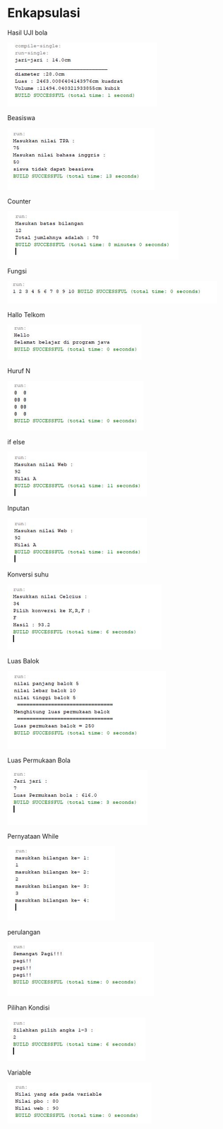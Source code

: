 # Enkapsulasi
Hasil UJI bola

![alt text](https://github.com/rizkyferdian04/Enkapsulasi/blob/master/ujibola.JPG)

Beasiswa

![alt text](https://github.com/rizkyferdian04/Enkapsulasi/blob/master/Beasiswa.JPG)

Counter

![alt text](https://github.com/rizkyferdian04/Enkapsulasi/blob/master/counter.JPG)

Fungsi

![alt text](https://github.com/rizkyferdian04/Enkapsulasi/blob/master/fungsi.JPG)

Hallo Telkom

![alt text](https://github.com/rizkyferdian04/Enkapsulasi/blob/master/hello.JPG)

Huruf N

![alt text](https://github.com/rizkyferdian04/Enkapsulasi/blob/master/hurufn.JPG)

if else

![alt text](https://github.com/rizkyferdian04/Enkapsulasi/blob/master/ifelse.JPG)

Inputan

![alt text](https://github.com/rizkyferdian04/Enkapsulasi/blob/master/inputan.JPG)

Konversi suhu

![alt text](https://github.com/rizkyferdian04/Enkapsulasi/blob/master/konversisuhu.JPG)

Luas Balok

![alt text](https://github.com/rizkyferdian04/Enkapsulasi/blob/master/luasbalok.JPG)

Luas Permukaan Bola 

![alt text](https://github.com/rizkyferdian04/Enkapsulasi/blob/master/luaspermukaanbola.JPG)

Pernyataan While

![alt text](https://github.com/rizkyferdian04/Enkapsulasi/blob/master/pernyataanwhile.JPG)

perulangan

![alt text](https://github.com/rizkyferdian04/Enkapsulasi/blob/master/perulangan.JPG)

Pilihan Kondisi

![alt text](https://github.com/rizkyferdian04/Enkapsulasi/blob/master/pilihankondisi.JPG)

Variable

![alt text](https://github.com/rizkyferdian04/Enkapsulasi/blob/master/variable.JPG)



